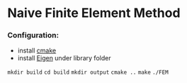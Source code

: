 # Naive Finite Element Method

### Configuration:
- install [cmake](https://cmake.org/install/)
- install [Eigen](https://eigen.tuxfamily.org/dox/GettingStarted.html) under library folder

`mkdir build`
`cd build`
`mkdir output`
`cmake ..`
`make`
`./FEM`